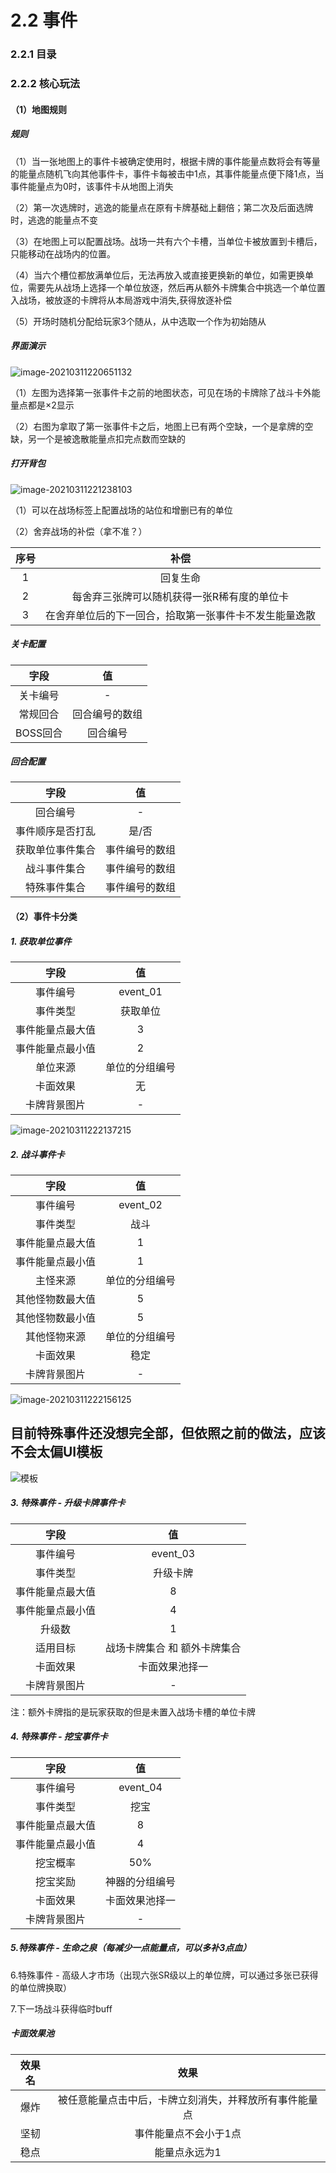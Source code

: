 # 2.2 事件

### 2.2.1 目录

### 2.2.2 核心玩法

#### （1）地图规则

##### 规则

（1）当一张地图上的事件卡被确定使用时，根据卡牌的事件能量点数将会有等量的能量点随机飞向其他事件卡，事件卡每被击中1点，其事件能量点便下降1点，当事件能量点为0时，该事件卡从地图上消失

（2）第一次选牌时，逃逸的能量点在原有卡牌基础上翻倍；第二次及后面选牌时，逃逸的能量点不变

（3）在地图上可以配置战场。战场一共有六个卡槽，当单位卡被放置到卡槽后，只能移动在战场内的位置。

（4）当六个槽位都放满单位后，无法再放入或直接更换新的单位，如需更换单位，需要先从战场上选择一个单位放逐，然后再从额外卡牌集合中挑选一个单位置入战场，被放逐的卡牌将从本局游戏中消失,获得放逐补偿

（5）开场时随机分配给玩家3个随从，从中选取一个作为初始随从

##### 界面演示

![image-20210311220651132](https://i.loli.net/2021/03/11/Tu3H6gX4rUPo7L2.png)

（1）左图为选择第一张事件卡之前的地图状态，可见在场的卡牌除了战斗卡外能量点都是×2显示

（2）右图为拿取了第一张事件卡之后，地图上已有两个空缺，一个是拿牌的空缺，另一个是被逸散能量点扣完点数而空缺的

##### 打开背包

![image-20210311221238103](https://i.loli.net/2021/03/11/6Ie5d3tHjDhVfMS.png)

（1）可以在战场标签上配置战场的站位和增删已有的单位

（2）舍弃战场的补偿（拿不准？）

| 序号 |                          补偿                          |
| :--: | :----------------------------------------------------: |
|  1   |                        回复生命                        |
|  2   |      每舍弃三张牌可以随机获得一张R稀有度的单位卡       |
|  3   | 在舍弃单位后的下一回合，拾取第一张事件卡不发生能量逸散 |

##### 关卡配置

|   字段   |       值       |
| :------: | :------------: |
| 关卡编号 |       -        |
| 常规回合 | 回合编号的数组 |
| BOSS回合 |    回合编号    |

##### 回合配置

|       字段       |       值       |
| :--------------: | :------------: |
|     回合编号     |       -        |
| 事件顺序是否打乱 |     是/否      |
| 获取单位事件集合 | 事件编号的数组 |
|   战斗事件集合   | 事件编号的数组 |
|   特殊事件集合   | 事件编号的数组 |

#### （2）事件卡分类

##### 1. 获取单位事件

|       字段       |       值       |
| :--------------: | :------------: |
|     事件编号     |    event_01    |
|     事件类型     |    获取单位    |
| 事件能量点最大值 |       3        |
| 事件能量点最小值 |       2        |
|     单位来源     | 单位的分组编号 |
|     卡面效果     |       无       |
|   卡牌背景图片   |       -        |

![image-20210311222137215](https://i.loli.net/2021/03/11/OMhgv5Df2tymBL6.png)

##### 2. 战斗事件卡

|       字段       |       值       |
| :--------------: | :------------: |
|     事件编号     |    event_02    |
|     事件类型     |      战斗      |
| 事件能量点最大值 |       1        |
| 事件能量点最小值 |       1        |
|     主怪来源     | 单位的分组编号 |
| 其他怪物数最大值 |       5        |
| 其他怪物数最小值 |       5        |
|   其他怪物来源   | 单位的分组编号 |
|     卡面效果     |      稳定      |
|   卡牌背景图片   |       -        |

![image-20210311222156125](https://i.loli.net/2021/03/11/8eahTYlK6HsGPiS.png)



## 目前特殊事件还没想完全部，但依照之前的做法，应该不会太偏UI模板

  ![模板](https://i.loli.net/2021/03/11/9yocAKqQzuM5wsU.png)

##### 3. 特殊事件 - 升级卡牌事件卡

|       字段       |              值              |
| :--------------: | :--------------------------: |
|     事件编号     |           event_03           |
|     事件类型     |           升级卡牌           |
| 事件能量点最大值 |              8               |
| 事件能量点最小值 |              4               |
|      升级数      |              1               |
|     适用目标     | 战场卡牌集合 和 额外卡牌集合 |
|     卡面效果     |        卡面效果池择一        |
|   卡牌背景图片   |              -               |

注：额外卡牌指的是玩家获取的但是未置入战场卡槽的单位卡牌

##### 4. 特殊事件 - 挖宝事件卡

|       字段       |       值       |
| :--------------: | :------------: |
|     事件编号     |    event_04    |
|     事件类型     |      挖宝      |
| 事件能量点最大值 |       8        |
| 事件能量点最小值 |       4        |
|     挖宝概率     |      50%       |
|     挖宝奖励     | 神器的分组编号 |
|     卡面效果     | 卡面效果池择一 |
|   卡牌背景图片   |       -        |

##### 5.特殊事件 - 生命之泉（每减少一点能量点，可以多补3点血）

6.特殊事件 - 高级人才市场（出现六张SR级以上的单位牌，可以通过多张已获得的单位牌换取）

7.下一场战斗获得临时buff









##### 卡面效果池

| 效果名 |                          效果                          |
| :----: | :----------------------------------------------------: |
|  爆炸  | 被任意能量点击中后，卡牌立刻消失，并释放所有事件能量点 |
|  坚韧  |                 事件能量点不会小于1点                  |
|  稳点  |                     能量点永远为1                      |












